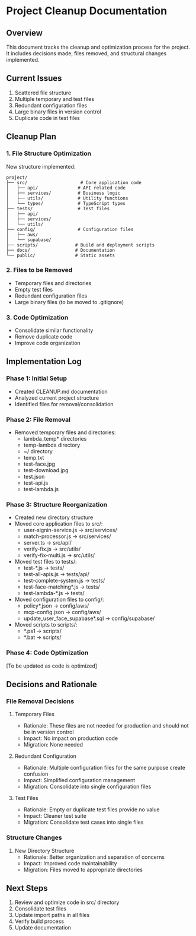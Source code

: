 # Project Cleanup Documentation

## Overview
This document tracks the cleanup and optimization process for the project. It includes decisions made, files removed, and structural changes implemented.

## Current Issues
1. Scattered file structure
2. Multiple temporary and test files
3. Redundant configuration files
4. Large binary files in version control
5. Duplicate code in test files

## Cleanup Plan

### 1. File Structure Optimization
New structure implemented:
```
project/
├── src/                    # Core application code
│   ├── api/               # API related code
│   ├── services/          # Business logic
│   ├── utils/             # Utility functions
│   └── types/             # TypeScript types
├── tests/                 # Test files
│   ├── api/
│   ├── services/
│   └── utils/
├── config/                # Configuration files
│   ├── aws/
│   └── supabase/
├── scripts/              # Build and deployment scripts
├── docs/                 # Documentation
└── public/               # Static assets
```

### 2. Files to be Removed
- Temporary files and directories
- Empty test files
- Redundant configuration files
- Large binary files (to be moved to .gitignore)

### 3. Code Optimization
- Consolidate similar functionality
- Remove duplicate code
- Improve code organization

## Implementation Log

### Phase 1: Initial Setup
- Created CLEANUP.md documentation
- Analyzed current project structure
- Identified files for removal/consolidation

### Phase 2: File Removal
- Removed temporary files and directories:
  - lambda_temp* directories
  - temp-lambda directory
  - ~/ directory
  - temp.txt
  - test-face.jpg
  - test-download.jpg
  - test.json
  - test-api.js
  - test-lambda.js

### Phase 3: Structure Reorganization
- Created new directory structure
- Moved core application files to src/:
  - user-signin-service.js → src/services/
  - match-processor.js → src/services/
  - server.ts → src/api/
  - verify-fix.js → src/utils/
  - verify-fix-multi.js → src/utils/
- Moved test files to tests/:
  - test-*.js → tests/
  - test-all-apis.js → tests/api/
  - test-complete-system.js → tests/
  - test-face-matching*.js → tests/
  - test-lambda-*.js → tests/
- Moved configuration files to config/:
  - policy*.json → config/aws/
  - mcp-config.json → config/aws/
  - update_user_face_supabase*.sql → config/supabase/
- Moved scripts to scripts/:
  - *.ps1 → scripts/
  - *.bat → scripts/

### Phase 4: Code Optimization
[To be updated as code is optimized]

## Decisions and Rationale

### File Removal Decisions
1. Temporary Files
   - Rationale: These files are not needed for production and should not be in version control
   - Impact: No impact on production code
   - Migration: None needed

2. Redundant Configuration
   - Rationale: Multiple configuration files for the same purpose create confusion
   - Impact: Simplified configuration management
   - Migration: Consolidate into single configuration files

3. Test Files
   - Rationale: Empty or duplicate test files provide no value
   - Impact: Cleaner test suite
   - Migration: Consolidate test cases into single files

### Structure Changes
1. New Directory Structure
   - Rationale: Better organization and separation of concerns
   - Impact: Improved code maintainability
   - Migration: Files moved to appropriate directories

## Next Steps
1. Review and optimize code in src/ directory
2. Consolidate test files
3. Update import paths in all files
4. Verify build process
5. Update documentation 